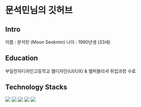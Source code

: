 # 문석민님의 깃허브

## Intro

이름 : 문석민 (Moon Seokmin)
나이 : 1990년생 (33세)

## Education

부일전자디자인고등학교
웹디자인(UI/UX) & 웹퍼블리셔 취업과정 수료

## Technology Stacks
<img src="https://img.shields.io/badge/HTML-E34F26?style=flat-square&logo=html5&logoColor=white"/></a>
<img src="https://img.shields.io/badge/CSS-1572B6?style=flat-square&logo=css3&logoColor=white"/></a>
<img src="https://img.shields.io/badge/javascript-F7DF1E?style=flat-square&logo=javascript&logoColor=white"/></a>
<img src="https://img.shields.io/badge/react-61DAFB?style=flat-square&logo=react&logoColor=white"/></a>
<img src="https://img.shields.io/badge/styled--components-DB7093?style=flat-square&logo=styled-components&logoColor=white"/></a>
